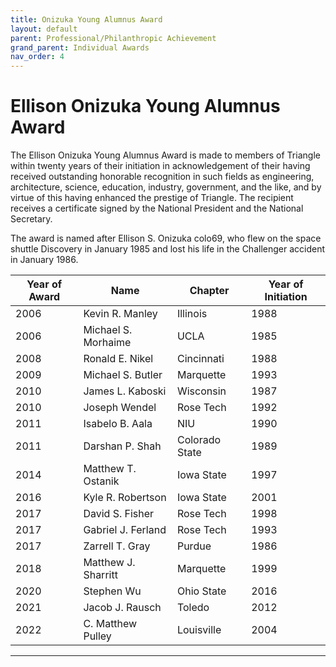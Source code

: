 ```yaml
---
title: Onizuka Young Alumnus Award
layout: default
parent: Professional/Philanthropic Achievement
grand_parent: Individual Awards
nav_order: 4
---
```

# Ellison Onizuka Young Alumnus Award

The Ellison Onizuka Young Alumnus Award is made to members of Triangle within twenty years of their initiation in acknowledgement of their having received outstanding honorable recognition in 
such fields as engineering, architecture, science, education, industry, government, and the like, and by virtue of this having enhanced the prestige of Triangle. The recipient receives a certificate signed by the National President and the National Secretary. 

The award is named after Ellison S. Onizuka colo69, who flew on the space shuttle Discovery in January 1985 and lost his life in the Challenger accident in January 1986.

|Year of Award| Name|Chapter| Year of Initiation|
|---|---|---|---|
|2006|Kevin R. Manley| Illinois|1988|
|2006|Michael S. Morhaime| UCLA|1985|
|2008|Ronald E. Nikel| Cincinnati|1988|
|2009|Michael S. Butler| Marquette| 1993|
|2010|James L. Kaboski|Wisconsin| 1987|
|2010|Joseph Wendel| Rose Tech| 1992|
|2011|Isabelo B. Aala| NIU| 1990|
|2011|Darshan P. Shah| Colorado State|1989|
|2014|Matthew T. Ostanik|Iowa State|1997|
|2016|Kyle R. Robertson| Iowa State|2001|
|2017|David S. Fisher| Rose Tech| 1998|
|2017|Gabriel J. Ferland|Rose Tech| 1993|
|2017|Zarrell T. Gray| Purdue|1986|
|2018|Matthew J. Sharritt| Marquette| 1999|
|2020|Stephen Wu|Ohio State|2016|
|2021|Jacob J. Rausch| Toledo|2012|
|2022|C. Matthew Pulley| Louisville|2004|

----